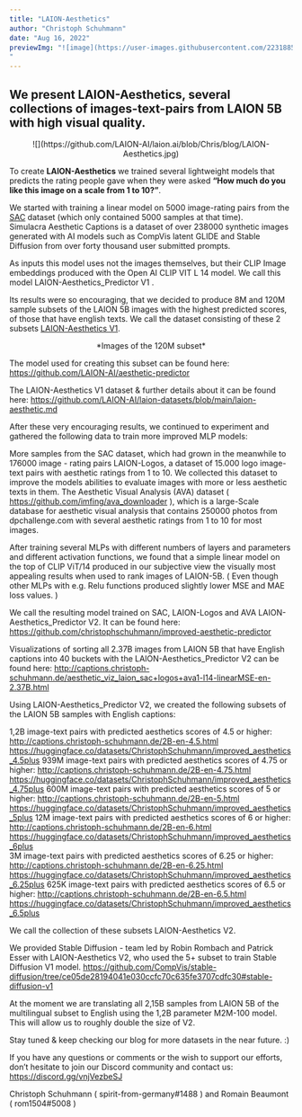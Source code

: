 ```yaml
---
title: "LAION-Aesthetics"
author: "Christoph Schuhmann"
date: "Aug 16, 2022"
previewImg: "![image](https://user-images.githubusercontent.com/22318853/184942888-2de9f57d-8bf6-4ce4-8a48-3e7120fad948.png)
"
---
```

## We present  LAION-Aesthetics, several collections of images-text-pairs from LAION 5B with high visual quality.

<p align="center">
![](https://github.com/LAION-AI/laion.ai/blob/Chris/blog/LAION-Aesthetics.jpg)
</p>

To create **LAION-Aesthetics** we trained several lightweight models that predicts the rating people gave when they were asked **“How much do you like this image on a scale from 1 to 10?”**.


We started with training a linear model on 5000 image-rating pairs from the [SAC](https://github.com/JD-P/simulacra-aesthetic-captions )  dataset (which only contained 5000 samples at that time).  
Simulacra Aesthetic Captions is a dataset of over 238000 synthetic images generated with AI models such as CompVis latent GLIDE and Stable Diffusion from over forty thousand user submitted prompts.

As inputs this model uses not the images themselves, but their CLIP Image embeddings produced with the Open AI CLIP VIT L 14 model.
We call this model LAION-Aesthetics_Predictor V1 .

Its results were so encouraging, that we decided to produce 8M and 120M sample subsets of the LAION 5B images with the highest predicted scores, of those that have english texts.
We call the dataset consisting of these 2 subsets [LAION-Aesthetics V1]( https://github.com/LAION-AI/aesthetic-predictor).

<p align="center">
*Images of the 120M subset*
</p>

The model used for creating this subset can be found here:
https://github.com/LAION-AI/aesthetic-predictor 

The LAION-Aesthetics V1 dataset & further details about it can be found here:
https://github.com/LAION-AI/laion-datasets/blob/main/laion-aesthetic.md 


After these very encouraging results, we continued to experiment and gathered the following data to train more improved MLP models:

More samples from the SAC dataset, which had grown in the meanwhile to 176000 image - rating pairs
LAION-Logos, a dataset of 15.000 logo image-text pairs with aesthetic ratings from 1 to 10. We collected this dataset to improve the models abilities to evaluate images with more or less aesthetic texts in them.
The Aesthetic Visual Analysis (AVA) dataset ( https://github.com/imfing/ava_downloader ), which is a large-Scale database for aesthetic visual analysis that contains 250000 photos from dpchallenge.com with several aesthetic ratings from 1 to 10 for most images.
 
After training several MLPs with different numbers of layers and parameters and different activation functions, we found that a simple linear model on the top of CLIP ViT/14 produced in our subjective view the visually most appealing results when used to rank images of LAION-5B. ( Even though other MLPs with e.g. Relu functions produced slightly lower MSE and MAE loss values. )

We call the resulting model trained on SAC, LAION-Logos and AVA LAION-Aesthetics_Predictor V2.
It can be found here:
https://github.com/christophschuhmann/improved-aesthetic-predictor 

Visualizations of sorting all 2.37B images from LAION 5B that have English captions into 40 buckets with the LAION-Aesthetics_Predictor V2 can be found here: http://captions.christoph-schuhmann.de/aesthetic_viz_laion_sac+logos+ava1-l14-linearMSE-en-2.37B.html


Using LAION-Aesthetics_Predictor V2, we created the following subsets of the LAION 5B samples with English captions:

1,2B image-text pairs with predicted aesthetics scores of 4.5 or higher:
http://captions.christoph-schuhmann.de/2B-en-4.5.html 
https://huggingface.co/datasets/ChristophSchuhmann/improved_aesthetics_4.5plus 
939M image-text pairs with predicted aesthetics scores of 4.75 or higher:
http://captions.christoph-schuhmann.de/2B-en-4.75.html 
https://huggingface.co/datasets/ChristophSchuhmann/improved_aesthetics_4.75plus 
600M image-text pairs with predicted aesthetics scores of 5 or higher:
http://captions.christoph-schuhmann.de/2B-en-5.html 
https://huggingface.co/datasets/ChristophSchuhmann/improved_aesthetics_5plus 
12M image-text pairs with predicted aesthetics scores of 6 or higher:
http://captions.christoph-schuhmann.de/2B-en-6.html 
https://huggingface.co/datasets/ChristophSchuhmann/improved_aesthetics_6plus  
3M image-text pairs with predicted aesthetics scores of 6.25 or higher:
http://captions.christoph-schuhmann.de/2B-en-6.25.html  
https://huggingface.co/datasets/ChristophSchuhmann/improved_aesthetics_6.25plus 
625K image-text pairs with predicted aesthetics scores of 6.5 or higher:
http://captions.christoph-schuhmann.de/2B-en-6.5.html   
https://huggingface.co/datasets/ChristophSchuhmann/improved_aesthetics_6.5plus  

We call the collection of these subsets LAION-Aesthetics V2.

We provided Stable Diffusion - team led by Robin Rombach and Patrick Esser with LAION-Aesthetics V2, who used the 5+ subset to train Stable Diffusion V1 model. https://github.com/CompVis/stable-diffusion/tree/ce05de28194041e030ccfc70c635fe3707cdfc30#stable-diffusion-v1 

At the moment we are translating all 2,15B samples from LAION 5B of the multilingual subset to English using the 1,2B parameter M2M-100 model. 
This will allow us to roughly double the size of V2.

Stay tuned & keep checking our blog for more datasets in the near future. :)

If you have any questions or comments or the wish to support our efforts, don’t hesitate to join our Discord community and contact us:
https://discord.gg/vnjVezbeSJ 

Christoph Schuhmann ( spirit-from-germany#1488 ) and Romain Beaumont ( rom1504#5008 )

